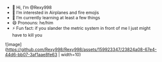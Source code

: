 - 👋 Hi, I’m @Rexy998
- 👀 I’m interested in Airplanes and fire emojis
- 🌱 I’m currently learning at least a few things
- 😄 Pronouns: he/him
- ⚡ Fun fact: if you slander the metric system in front of me I just might have to kill you
  
![image](https://github.com/Rexy998/Rexy998/assets/159923347/23824a08-67e4-44d6-bb07-3af1aae8fe63 | width=10)

<!---
Rexy998/Rexy998 is a ✨ special ✨ repository because its `README.md` (this file) appears on your GitHub profile.
You can click the Preview link to take a look at your changes.
--->
